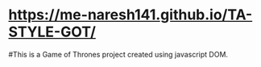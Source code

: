 # https://me-naresh141.github.io/TA-STYLE-GOT/


#This is a Game of Thrones project created using javascript DOM.
